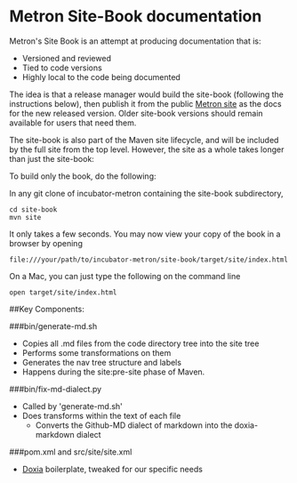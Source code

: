 # Metron Site-Book documentation

Metron's Site Book is an attempt at producing documentation that is:

- Versioned and reviewed
- Tied to code versions
- Highly local to the code being documented

The idea is that a release manager would build the site-book (following the instructions below), then publish it from the public [Metron site](http://metron.apache.org/) as the docs for the new released version. Older site-book versions should remain available for users that need them.

The site-book is also part of the Maven site lifecycle, and will be included by the full site from the top level.  However, the site as a whole takes longer than just the site-book:

To build only the book, do the following:

In any git clone of incubator-metron containing the site-book subdirectory,

```
cd site-book
mvn site
```

It only takes a few seconds. You may now view your copy of the book in a browser by opening 

```
file:///your/path/to/incubator-metron/site-book/target/site/index.html
```

On a Mac, you can just type the following on the command line

```
open target/site/index.html
```


##Key Components:

###bin/generate-md.sh

- Copies all .md files from the code directory tree into the site tree
- Performs some transformations on them
- Generates the nav tree structure and labels
- Happens during the site:pre-site phase of Maven.

###bin/fix-md-dialect.py

- Called by 'generate-md.sh'
- Does transforms within the text of each file
    - Converts the Github-MD dialect of markdown into the doxia-markdown dialect

###pom.xml and src/site/site.xml

- [Doxia](https://maven.apache.org/doxia/) boilerplate, tweaked for our specific needs


